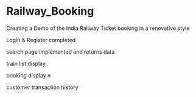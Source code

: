 # Railway_Booking
Creating a Demo of the India Railway Ticket booking in a renovative style 

Login & Register completed 

search page implemented and returns data 

train list display 

booking display n

customer transaction history 

